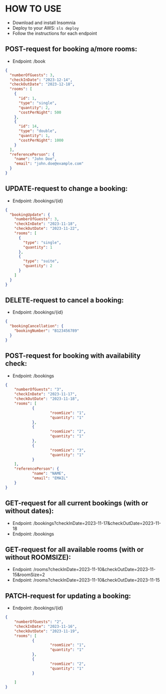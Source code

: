 <!--
title: 'AWS NodeJS Example'
description: 'This template demonstrates how to deploy a NodeJS function running on AWS Lambda using the traditional Serverless Framework.'
layout: Doc
framework: v3
platform: AWS
language: nodeJS
priority: 1
authorLink: 'https://github.com/serverless'
authorName: 'Serverless, inc.'
authorAvatar: 'https://avatars1.githubusercontent.com/u/13742415?s=200&v=4'
-->

# HOW TO USE

- Download and install Insomnia
- Deploy to your AWS: `sls deploy`
- Follow the instructions for each endpoint

## POST-request for booking a/more rooms:

- Endpoint: /book

```json
{
  "numberOfGuests": 3,
  "checkInDate": "2023-12-14",
  "checkOutDate": "2023-12-18",
  "rooms": [
    {
      "id": 1,
      "type": "single",
      "quantity": 2,
      "costPerNight": 500
    },
    {
      "id": 14,
      "type": "double",
      "quantity": 1,
      "costPerNight": 1000
    }
  ],
  "referencePerson": {
    "name": "John Doe",
    "email": "john.doe@example.com"
  }
}
```

## UPDATE-request to change a booking:

- Endpoint: /bookings/{id}

```json
{
  "bookingUpdate": {
    "numberOfGuests": 3,
    "checkInDate": "2023-11-18",
    "checkOutDate": "2023-11-22",
    "rooms": [
      {
        "type": "single",
        "quantity": 1
      },
      {
        "type": "suite",
        "quantity": 2
      }
    ]
  }
}
```

## DELETE-request to cancel a booking:

- Endpoint: /bookings/{id}

```json
{
  "bookingCancellation": {
    "bookingNumber": "B123456789"
  }
}
```

## POST-request for booking with availability check:

- Endpoint: /bookings

```json
{
	"numberOfGuests": "3",
	"checkInDate": "2023-11-17",
	"checkOutDate": "2023-11-18",
	"rooms": [
			{
					"roomSize": "1",
					"quantity": "1"
			},
			{
					"roomSize": "2",
					"quantity": "1"
			},
			{
					"roomSize": "3",
					"quantity": "1"
			}
	],
	"referencePerson": {
			"name": "NAME",
			"email": "EMAIL"
	}
}
```
## GET-request for all current bookings (with or without dates):

- Endpoint: /bookings?checkInDate=2023-11-17&checkOutDate=2023-11-18
- Endpoint: /bookings

## GET-request for all available rooms (with or without ROOMSIZE):

- Endpoint: /rooms?checkInDate=2023-11-10&checkOutDate=2023-11-15&roomSize=2
- Endpoint: /rooms?checkInDate=2023-11-10&checkOutDate=2023-11-15

## PATCH-request for updating a booking:

- Endpoint: /bookings/{id}

```json
{
	"numberOfGuests": "2",
	"checkInDate": "2023-11-16",
	"checkOutDate": "2023-11-19",
	"rooms": [
			{
					"roomSize": "1",
					"quantity": "1"
			},
			{
					"roomSize": "2",
					"quantity": "1"
			}
	
	]
}
```